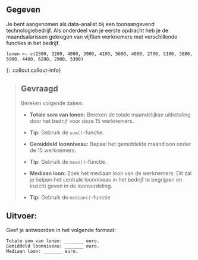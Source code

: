 ## Gegeven

Je bent aangenomen als data-analist bij een toonaangevend technologiebedrijf. Als onderdeel van je eerste opdracht heb je de maandsalarissen gekregen van vijftien werknemers met verschillende functies in het bedrijf.


```
lonen <- c(2500, 3200, 4800, 3900, 4100, 5600, 4000, 2700, 5100, 3800, 5900, 4400, 6200, 2900, 5300)
```

{: .callout.callout-info}
>## Gevraagd
>Bereken volgende zaken: 
>
>* **Totale som van lonen:** Bereken de totale maandelijkse uitbetaling door het bedrijf voor deze 15 werknemers.
>* **Tip:** Gebruik de `sum()`-functie.
> 
>* **Gemiddeld loonniveau:** Bepaal het gemiddelde maandloon onder de 15 werknemers.
>* **Tip:** Gebruik de `mean()`-functie.
> 
>* **Mediaan loon:** Zoek het mediaan loon van de werknemers. Dit zal je helpen het centrale loonniveau in het bedrijf te begrijpen en inzicht geven in de loonverdeling.
>* **Tip:** Gebruik de `median()`-functie

## Uitvoer: 

Geef je antwoorden in het volgende formaat:
```
Totale som van lonen: _______ euro.
Gemiddeld loonniveau: _______ euro.
Mediaan loon: _______ euro.
```

